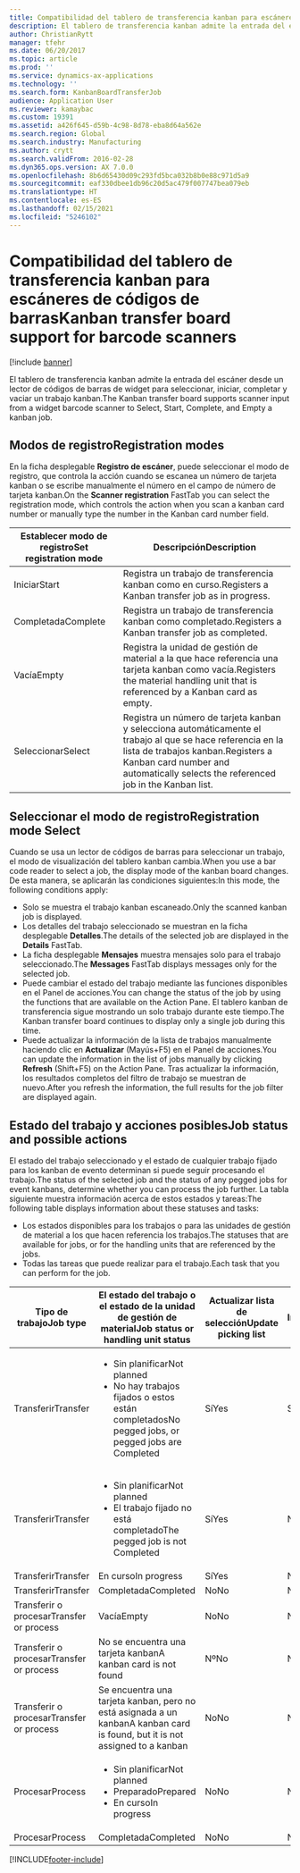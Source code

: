 ```yaml
---
title: Compatibilidad del tablero de transferencia kanban para escáneres de códigos de barras
description: El tablero de transferencia kanban admite la entrada del escáner desde un lector de códigos de barras de widget para seleccionar, iniciar, completar y vaciar un trabajo kanban.
author: ChristianRytt
manager: tfehr
ms.date: 06/20/2017
ms.topic: article
ms.prod: ''
ms.service: dynamics-ax-applications
ms.technology: ''
ms.search.form: KanbanBoardTransferJob
audience: Application User
ms.reviewer: kamaybac
ms.custom: 19391
ms.assetid: a426f645-d59b-4c98-8d78-eba8d64a562e
ms.search.region: Global
ms.search.industry: Manufacturing
ms.author: crytt
ms.search.validFrom: 2016-02-28
ms.dyn365.ops.version: AX 7.0.0
ms.openlocfilehash: 8b6d65430d09c293fd5bca032b8b0e88c971d5a9
ms.sourcegitcommit: eaf330dbee1db96c20d5ac479f007747bea079eb
ms.translationtype: HT
ms.contentlocale: es-ES
ms.lasthandoff: 02/15/2021
ms.locfileid: "5246102"
---
```

# <a name="kanban-transfer-board-support-for-barcode-scanners"></a><span data-ttu-id="4b0ee-103">Compatibilidad del tablero de transferencia kanban para escáneres de códigos de barras</span><span class="sxs-lookup"><span data-stu-id="4b0ee-103">Kanban transfer board support for barcode scanners</span></span>

[!include [banner](../includes/banner.md)]

<span data-ttu-id="4b0ee-104">El tablero de transferencia kanban admite la entrada del escáner desde un lector de códigos de barras de widget para seleccionar, iniciar, completar y vaciar un trabajo kanban.</span><span class="sxs-lookup"><span data-stu-id="4b0ee-104">The Kanban transfer board supports scanner input from a widget barcode scanner to Select, Start, Complete, and Empty a kanban job.</span></span>

<a name="registration-modes"></a><span data-ttu-id="4b0ee-105">Modos de registro</span><span class="sxs-lookup"><span data-stu-id="4b0ee-105">Registration modes</span></span>
------------------

<span data-ttu-id="4b0ee-106">En la ficha desplegable **Registro de escáner**, puede seleccionar el modo de registro, que controla la acción cuando se escanea un número de tarjeta kanban o se escribe manualmente el número en el campo de número de tarjeta kanban.</span><span class="sxs-lookup"><span data-stu-id="4b0ee-106">On the **Scanner registration** FastTab you can select the registration mode, which controls the action when you scan a kanban card number or manually type the number in the Kanban card number field.</span></span>

| <span data-ttu-id="4b0ee-107">Establecer modo de registro</span><span class="sxs-lookup"><span data-stu-id="4b0ee-107">Set registration mode</span></span> | <span data-ttu-id="4b0ee-108">Descripción</span><span class="sxs-lookup"><span data-stu-id="4b0ee-108">Description</span></span>                                                                                     |
|-----------------------|-------------------------------------------------------------------------------------------------|
| <span data-ttu-id="4b0ee-109">Iniciar</span><span class="sxs-lookup"><span data-stu-id="4b0ee-109">Start</span></span>                 | <span data-ttu-id="4b0ee-110">Registra un trabajo de transferencia kanban como en curso.</span><span class="sxs-lookup"><span data-stu-id="4b0ee-110">Registers a Kanban transfer job as in progress.</span></span>                                                 |
| <span data-ttu-id="4b0ee-111">Completada</span><span class="sxs-lookup"><span data-stu-id="4b0ee-111">Complete</span></span>              | <span data-ttu-id="4b0ee-112">Registra un trabajo de transferencia kanban como completado.</span><span class="sxs-lookup"><span data-stu-id="4b0ee-112">Registers a Kanban transfer job as completed.</span></span>                                                   |
| <span data-ttu-id="4b0ee-113">Vacía</span><span class="sxs-lookup"><span data-stu-id="4b0ee-113">Empty</span></span>                 | <span data-ttu-id="4b0ee-114">Registra la unidad de gestión de material a la que hace referencia una tarjeta kanban como vacía.</span><span class="sxs-lookup"><span data-stu-id="4b0ee-114">Registers the material handling unit that is referenced by a Kanban card as empty.</span></span>              |
| <span data-ttu-id="4b0ee-115">Seleccionar</span><span class="sxs-lookup"><span data-stu-id="4b0ee-115">Select</span></span>                | <span data-ttu-id="4b0ee-116">Registra un número de tarjeta kanban y selecciona automáticamente el trabajo al que se hace referencia en la lista de trabajos kanban.</span><span class="sxs-lookup"><span data-stu-id="4b0ee-116">Registers a Kanban card number and automatically selects the referenced job in the Kanban list.</span></span> |

 
<a name="registration-mode-select"></a><span data-ttu-id="4b0ee-117">Seleccionar el modo de registro</span><span class="sxs-lookup"><span data-stu-id="4b0ee-117">Registration mode Select</span></span>
------------------------

<span data-ttu-id="4b0ee-118">Cuando se usa un lector de códigos de barras para seleccionar un trabajo, el modo de visualización del tablero kanban cambia.</span><span class="sxs-lookup"><span data-stu-id="4b0ee-118">When you use a bar code reader to select a job, the display mode of the kanban board changes.</span></span> <span data-ttu-id="4b0ee-119">De esta manera, se aplicarán las condiciones siguientes:</span><span class="sxs-lookup"><span data-stu-id="4b0ee-119">In this mode, the following conditions apply:</span></span>

-   <span data-ttu-id="4b0ee-120">Solo se muestra el trabajo kanban escaneado.</span><span class="sxs-lookup"><span data-stu-id="4b0ee-120">Only the scanned kanban job is displayed.</span></span>
-   <span data-ttu-id="4b0ee-121">Los detalles del trabajo seleccionado se muestran en la ficha desplegable **Detalles**.</span><span class="sxs-lookup"><span data-stu-id="4b0ee-121">The details of the selected job are displayed in the **Details** FastTab.</span></span>
-   <span data-ttu-id="4b0ee-122">La ficha desplegable **Mensajes** muestra mensajes solo para el trabajo seleccionado.</span><span class="sxs-lookup"><span data-stu-id="4b0ee-122">The **Messages** FastTab displays messages only for the selected job.</span></span>
-   <span data-ttu-id="4b0ee-123">Puede cambiar el estado del trabajo mediante las funciones disponibles en el Panel de acciones.</span><span class="sxs-lookup"><span data-stu-id="4b0ee-123">You can change the status of the job by using the functions that are available on the Action Pane.</span></span> <span data-ttu-id="4b0ee-124">El tablero kanban de transferencia sigue mostrando un solo trabajo durante este tiempo.</span><span class="sxs-lookup"><span data-stu-id="4b0ee-124">The Kanban transfer board continues to display only a single job during this time.</span></span>
-   <span data-ttu-id="4b0ee-125">Puede actualizar la información de la lista de trabajos manualmente haciendo clic en **Actualizar** (Mayús+F5) en el Panel de acciones.</span><span class="sxs-lookup"><span data-stu-id="4b0ee-125">You can update the information in the list of jobs manually by clicking **Refresh** (Shift+F5) on the Action Pane.</span></span> <span data-ttu-id="4b0ee-126">Tras actualizar la información, los resultados completos del filtro de trabajo se muestran de nuevo.</span><span class="sxs-lookup"><span data-stu-id="4b0ee-126">After you refresh the information, the full results for the job filter are displayed again.</span></span>

## <a name="job-status-and-possible-actions"></a><span data-ttu-id="4b0ee-127">Estado del trabajo y acciones posibles</span><span class="sxs-lookup"><span data-stu-id="4b0ee-127">Job status and possible actions</span></span>
<span data-ttu-id="4b0ee-128">El estado del trabajo seleccionado y el estado de cualquier trabajo fijado para los kanban de evento determinan si puede seguir procesando el trabajo.</span><span class="sxs-lookup"><span data-stu-id="4b0ee-128">The status of the selected job and the status of any pegged jobs for event kanbans, determine whether you can process the job further.</span></span> <span data-ttu-id="4b0ee-129">La tabla siguiente muestra información acerca de estos estados y tareas:</span><span class="sxs-lookup"><span data-stu-id="4b0ee-129">The following table displays information about these statuses and tasks:</span></span>
-   <span data-ttu-id="4b0ee-130">Los estados disponibles para los trabajos o para las unidades de gestión de material a los que hacen referencia los trabajos.</span><span class="sxs-lookup"><span data-stu-id="4b0ee-130">The statuses that are available for jobs, or for the handling units that are referenced by the jobs.</span></span>
-   <span data-ttu-id="4b0ee-131">Todas las tareas que puede realizar para el trabajo.</span><span class="sxs-lookup"><span data-stu-id="4b0ee-131">Each task that you can perform for the job.</span></span>

<table>
<colgroup>
<col width="12%" />
<col width="12%" />
<col width="12%" />
<col width="12%" />
<col width="12%" />
<col width="12%" />
<col width="12%" />
<col width="12%" />
</colgroup>
<thead>
<tr class="header">
<th><span data-ttu-id="4b0ee-132">Tipo de trabajo</span><span class="sxs-lookup"><span data-stu-id="4b0ee-132">Job type</span></span></th>
<th><span data-ttu-id="4b0ee-133">El estado del trabajo o el estado de la unidad de gestión de material</span><span class="sxs-lookup"><span data-stu-id="4b0ee-133">Job status or handling unit status</span></span></th>
<th><span data-ttu-id="4b0ee-134">Actualizar lista de selección</span><span class="sxs-lookup"><span data-stu-id="4b0ee-134">Update picking list</span></span></th>
<th><span data-ttu-id="4b0ee-135">Iniciar</span><span class="sxs-lookup"><span data-stu-id="4b0ee-135">Start</span></span></th>
<th><span data-ttu-id="4b0ee-136">Actualizar registro</span><span class="sxs-lookup"><span data-stu-id="4b0ee-136">Update registration</span></span></th>
<th><span data-ttu-id="4b0ee-137">Completada</span><span class="sxs-lookup"><span data-stu-id="4b0ee-137">Complete</span></span></th>
<th><span data-ttu-id="4b0ee-138">Vacía</span><span class="sxs-lookup"><span data-stu-id="4b0ee-138">Empty</span></span></th>
<th><span data-ttu-id="4b0ee-139">Crear kanbans de evento</span><span class="sxs-lookup"><span data-stu-id="4b0ee-139">Create event kanbans</span></span></th>
</tr>
</thead>
<tbody>
<tr class="odd">
<td><span data-ttu-id="4b0ee-140">Transferir</span><span class="sxs-lookup"><span data-stu-id="4b0ee-140">Transfer</span></span></td>
<td><ul>
<li><span data-ttu-id="4b0ee-141">Sin planificar</span><span class="sxs-lookup"><span data-stu-id="4b0ee-141">Not planned</span></span></li>
<li><span data-ttu-id="4b0ee-142">No hay trabajos fijados o estos están completados</span><span class="sxs-lookup"><span data-stu-id="4b0ee-142">No pegged jobs, or pegged jobs are Completed</span></span></li>
</ul></td>
<td><span data-ttu-id="4b0ee-143">Sí</span><span class="sxs-lookup"><span data-stu-id="4b0ee-143">Yes</span></span></td>
<td><span data-ttu-id="4b0ee-144">Sí</span><span class="sxs-lookup"><span data-stu-id="4b0ee-144">Yes</span></span></td>
<td><span data-ttu-id="4b0ee-145">Sí</span><span class="sxs-lookup"><span data-stu-id="4b0ee-145">Yes</span></span></td>
<td><span data-ttu-id="4b0ee-146">Sí</span><span class="sxs-lookup"><span data-stu-id="4b0ee-146">Yes</span></span></td>
<td><span data-ttu-id="4b0ee-147">No</span><span class="sxs-lookup"><span data-stu-id="4b0ee-147">No</span></span></td>
<td><span data-ttu-id="4b0ee-148">Sí</span><span class="sxs-lookup"><span data-stu-id="4b0ee-148">Yes</span></span></td>
</tr>
<tr class="even">
<td><span data-ttu-id="4b0ee-149">Transferir</span><span class="sxs-lookup"><span data-stu-id="4b0ee-149">Transfer</span></span></td>
<td><ul>
<li><span data-ttu-id="4b0ee-150">Sin planificar</span><span class="sxs-lookup"><span data-stu-id="4b0ee-150">Not planned</span></span></li>
<li><span data-ttu-id="4b0ee-151">El trabajo fijado no está completado</span><span class="sxs-lookup"><span data-stu-id="4b0ee-151">The pegged job is not Completed</span></span></li>
</ul></td>
<td><span data-ttu-id="4b0ee-152">Sí</span><span class="sxs-lookup"><span data-stu-id="4b0ee-152">Yes</span></span></td>
<td><span data-ttu-id="4b0ee-153">No</span><span class="sxs-lookup"><span data-stu-id="4b0ee-153">No</span></span></td>
<td><span data-ttu-id="4b0ee-154">Sí</span><span class="sxs-lookup"><span data-stu-id="4b0ee-154">Yes</span></span></td>
<td><span data-ttu-id="4b0ee-155">No</span><span class="sxs-lookup"><span data-stu-id="4b0ee-155">No</span></span></td>
<td><span data-ttu-id="4b0ee-156">No</span><span class="sxs-lookup"><span data-stu-id="4b0ee-156">No</span></span></td>
<td><span data-ttu-id="4b0ee-157">No</span><span class="sxs-lookup"><span data-stu-id="4b0ee-157">No</span></span></td>
</tr>
<tr class="odd">
<td><span data-ttu-id="4b0ee-158">Transferir</span><span class="sxs-lookup"><span data-stu-id="4b0ee-158">Transfer</span></span></td>
<td><span data-ttu-id="4b0ee-159">En curso</span><span class="sxs-lookup"><span data-stu-id="4b0ee-159">In progress</span></span></td>
<td><span data-ttu-id="4b0ee-160">Sí</span><span class="sxs-lookup"><span data-stu-id="4b0ee-160">Yes</span></span></td>
<td><span data-ttu-id="4b0ee-161">No</span><span class="sxs-lookup"><span data-stu-id="4b0ee-161">No</span></span></td>
<td><span data-ttu-id="4b0ee-162">Sí</span><span class="sxs-lookup"><span data-stu-id="4b0ee-162">Yes</span></span></td>
<td><span data-ttu-id="4b0ee-163">Sí</span><span class="sxs-lookup"><span data-stu-id="4b0ee-163">Yes</span></span></td>
<td><span data-ttu-id="4b0ee-164">No</span><span class="sxs-lookup"><span data-stu-id="4b0ee-164">No</span></span></td>
<td><span data-ttu-id="4b0ee-165">No</span><span class="sxs-lookup"><span data-stu-id="4b0ee-165">No</span></span></td>
</tr>
<tr class="even">
<td><span data-ttu-id="4b0ee-166">Transferir</span><span class="sxs-lookup"><span data-stu-id="4b0ee-166">Transfer</span></span></td>
<td><span data-ttu-id="4b0ee-167">Completada</span><span class="sxs-lookup"><span data-stu-id="4b0ee-167">Completed</span></span></td>
<td><span data-ttu-id="4b0ee-168">No</span><span class="sxs-lookup"><span data-stu-id="4b0ee-168">No</span></span></td>
<td><span data-ttu-id="4b0ee-169">No</span><span class="sxs-lookup"><span data-stu-id="4b0ee-169">No</span></span></td>
<td><span data-ttu-id="4b0ee-170">No</span><span class="sxs-lookup"><span data-stu-id="4b0ee-170">No</span></span></td>
<td><span data-ttu-id="4b0ee-171">No</span><span class="sxs-lookup"><span data-stu-id="4b0ee-171">No</span></span></td>
<td><span data-ttu-id="4b0ee-172">Sí</span><span class="sxs-lookup"><span data-stu-id="4b0ee-172">Yes</span></span></td>
<td><span data-ttu-id="4b0ee-173">No</span><span class="sxs-lookup"><span data-stu-id="4b0ee-173">No</span></span></td>
</tr>
<tr class="odd">
<td><span data-ttu-id="4b0ee-174">Transferir o procesar</span><span class="sxs-lookup"><span data-stu-id="4b0ee-174">Transfer or process</span></span></td>
<td><span data-ttu-id="4b0ee-175">Vacía</span><span class="sxs-lookup"><span data-stu-id="4b0ee-175">Empty</span></span></td>
<td><span data-ttu-id="4b0ee-176">No</span><span class="sxs-lookup"><span data-stu-id="4b0ee-176">No</span></span></td>
<td><span data-ttu-id="4b0ee-177">No</span><span class="sxs-lookup"><span data-stu-id="4b0ee-177">No</span></span></td>
<td><span data-ttu-id="4b0ee-178">No</span><span class="sxs-lookup"><span data-stu-id="4b0ee-178">No</span></span></td>
<td><span data-ttu-id="4b0ee-179">No</span><span class="sxs-lookup"><span data-stu-id="4b0ee-179">No</span></span></td>
<td><span data-ttu-id="4b0ee-180">No</span><span class="sxs-lookup"><span data-stu-id="4b0ee-180">No</span></span></td>
<td><span data-ttu-id="4b0ee-181">No</span><span class="sxs-lookup"><span data-stu-id="4b0ee-181">No</span></span></td>
</tr>
<tr class="even">
<td><span data-ttu-id="4b0ee-182">Transferir o procesar</span><span class="sxs-lookup"><span data-stu-id="4b0ee-182">Transfer or process</span></span></td>
<td><span data-ttu-id="4b0ee-183">No se encuentra una tarjeta kanban</span><span class="sxs-lookup"><span data-stu-id="4b0ee-183">A kanban card is not found</span></span></td>
<td><span data-ttu-id="4b0ee-184">Nº</span><span class="sxs-lookup"><span data-stu-id="4b0ee-184">No</span></span></td>
<td><span data-ttu-id="4b0ee-185">Nº</span><span class="sxs-lookup"><span data-stu-id="4b0ee-185">No</span></span></td>
<td><span data-ttu-id="4b0ee-186">Nº</span><span class="sxs-lookup"><span data-stu-id="4b0ee-186">No</span></span></td>
<td><span data-ttu-id="4b0ee-187">Nº</span><span class="sxs-lookup"><span data-stu-id="4b0ee-187">No</span></span></td>
<td><span data-ttu-id="4b0ee-188">Nº</span><span class="sxs-lookup"><span data-stu-id="4b0ee-188">No</span></span></td>
<td><span data-ttu-id="4b0ee-189">Nº</span><span class="sxs-lookup"><span data-stu-id="4b0ee-189">No</span></span></td>
</tr>
<tr class="odd">
<td><span data-ttu-id="4b0ee-190">Transferir o procesar</span><span class="sxs-lookup"><span data-stu-id="4b0ee-190">Transfer or process</span></span></td>
<td><span data-ttu-id="4b0ee-191">Se encuentra una tarjeta kanban, pero no está asignada a un kanban</span><span class="sxs-lookup"><span data-stu-id="4b0ee-191">A kanban card is found, but it is not assigned to a kanban</span></span></td>
<td><span data-ttu-id="4b0ee-192">No</span><span class="sxs-lookup"><span data-stu-id="4b0ee-192">No</span></span></td>
<td><span data-ttu-id="4b0ee-193">No</span><span class="sxs-lookup"><span data-stu-id="4b0ee-193">No</span></span></td>
<td><span data-ttu-id="4b0ee-194">No</span><span class="sxs-lookup"><span data-stu-id="4b0ee-194">No</span></span></td>
<td><span data-ttu-id="4b0ee-195">No</span><span class="sxs-lookup"><span data-stu-id="4b0ee-195">No</span></span></td>
<td><span data-ttu-id="4b0ee-196">No</span><span class="sxs-lookup"><span data-stu-id="4b0ee-196">No</span></span></td>
<td><span data-ttu-id="4b0ee-197">No</span><span class="sxs-lookup"><span data-stu-id="4b0ee-197">No</span></span></td>
</tr>
<tr class="even">
<td><span data-ttu-id="4b0ee-198">Procesar</span><span class="sxs-lookup"><span data-stu-id="4b0ee-198">Process</span></span></td>
<td><ul>
<li><span data-ttu-id="4b0ee-199">Sin planificar</span><span class="sxs-lookup"><span data-stu-id="4b0ee-199">Not planned</span></span></li>
<li><span data-ttu-id="4b0ee-200">Preparado</span><span class="sxs-lookup"><span data-stu-id="4b0ee-200">Prepared</span></span></li>
<li><span data-ttu-id="4b0ee-201">En curso</span><span class="sxs-lookup"><span data-stu-id="4b0ee-201">In progress</span></span></li>
</ul></td>
<td><span data-ttu-id="4b0ee-202">No</span><span class="sxs-lookup"><span data-stu-id="4b0ee-202">No</span></span></td>
<td><span data-ttu-id="4b0ee-203">No</span><span class="sxs-lookup"><span data-stu-id="4b0ee-203">No</span></span></td>
<td><span data-ttu-id="4b0ee-204">No</span><span class="sxs-lookup"><span data-stu-id="4b0ee-204">No</span></span></td>
<td><span data-ttu-id="4b0ee-205">No</span><span class="sxs-lookup"><span data-stu-id="4b0ee-205">No</span></span></td>
<td><span data-ttu-id="4b0ee-206">No</span><span class="sxs-lookup"><span data-stu-id="4b0ee-206">No</span></span></td>
<td><span data-ttu-id="4b0ee-207">No</span><span class="sxs-lookup"><span data-stu-id="4b0ee-207">No</span></span></td>
</tr>
<tr class="odd">
<td><span data-ttu-id="4b0ee-208">Procesar</span><span class="sxs-lookup"><span data-stu-id="4b0ee-208">Process</span></span></td>
<td><span data-ttu-id="4b0ee-209">Completada</span><span class="sxs-lookup"><span data-stu-id="4b0ee-209">Completed</span></span></td>
<td><span data-ttu-id="4b0ee-210">No</span><span class="sxs-lookup"><span data-stu-id="4b0ee-210">No</span></span></td>
<td><span data-ttu-id="4b0ee-211">No</span><span class="sxs-lookup"><span data-stu-id="4b0ee-211">No</span></span></td>
<td><span data-ttu-id="4b0ee-212">No</span><span class="sxs-lookup"><span data-stu-id="4b0ee-212">No</span></span></td>
<td><span data-ttu-id="4b0ee-213">No</span><span class="sxs-lookup"><span data-stu-id="4b0ee-213">No</span></span></td>
<td><span data-ttu-id="4b0ee-214">No</span><span class="sxs-lookup"><span data-stu-id="4b0ee-214">No</span></span></td>
<td><span data-ttu-id="4b0ee-215">No</span><span class="sxs-lookup"><span data-stu-id="4b0ee-215">No</span></span></td>
</tr>
</tbody>
</table>







[!INCLUDE[footer-include](../../includes/footer-banner.md)]